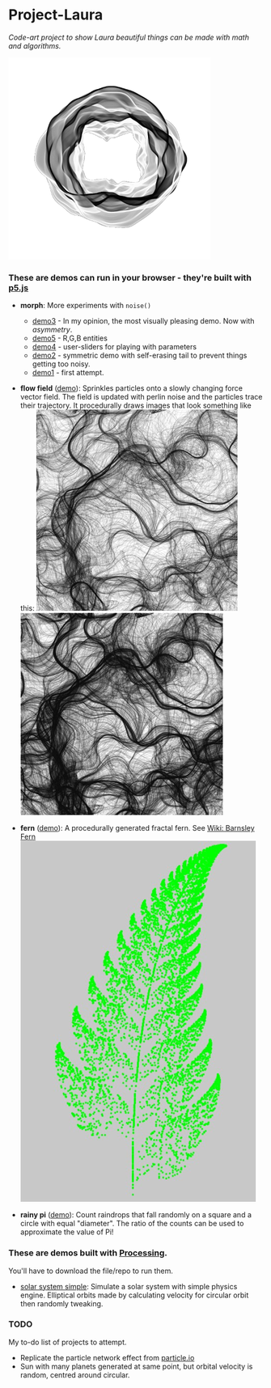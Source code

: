 # Project-Laura
*Code-art project to show Laura beautiful things can be made with math and algorithms.*

![morph:demo3](morph/screenshot.png)

### These are demos can run in your browser - they're built with [p5.js](https://p5js.org/)

- **morph**: More experiments with `noise()`
  - [demo3](https://michaelruppe.github.io/Project-Laura/morph/03/index.html) - In my opinion, the most visually pleasing demo. Now with *asymmetry*.
  - [demo5](https://michaelruppe.github.io/Project-Laura/morph/05/index.html) - R,G,B entities
  - [demo4](https://michaelruppe.github.io/Project-Laura/morph/04/index.html) - user-sliders for playing with parameters
  - [demo2](https://michaelruppe.github.io/Project-Laura/morph/02/index.html) - symmetric demo with self-erasing tail to prevent things getting too noisy.
  - [demo1](https://michaelruppe.github.io/Project-Laura/morph/01/index.html) - first attempt.


- **flow field** ([demo](https://michaelruppe.github.io/Project-Laura/flow_field/index.html)): Sprinkles particles onto a slowly changing force vector field. The field is updated with perlin noise and the particles trace their trajectory. It procedurally draws images that look something like this:
![A flow field after about half a minute](/flow_field/screenshot.jpg)
![A flow field after a few minutes](/flow_field/screenshot2.jpg)

- **fern** ([demo](https://michaelruppe.github.io/Project-Laura/fern/index.html)): A procedurally generated fractal fern. See [Wiki: Barnsley Fern](https://en.wikipedia.org/wiki/Barnsley_fern)
![The Barnsley Fern after a few minutes](/fern/Screenshot_1.jpg)

- **rainy pi** ([demo](https://michaelruppe.github.io/Project-Laura/rainy_pi/index.html)): Count raindrops that fall randomly on a square and a circle with equal "diameter". The ratio of the counts can be used to approximate the value of Pi!

### These are demos built with [Processing](https://processing.org/).
You'll have to download the file/repo to run them.
- [solar system simple](solar_system_simple/): Simulate a solar system with simple physics engine. Elliptical orbits made by calculating velocity for circular orbit then randomly tweaking.


### TODO
My to-do list of projects to attempt.

 - Replicate the particle network effect from [particle.io](https://particle.io)
 - Sun with many planets generated at same point, but orbital velocity is random, centred around circular.
